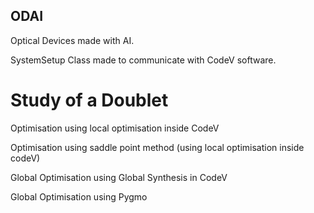 ## ODAI
Optical Devices made with AI.

SystemSetup Class made to communicate with CodeV software. 

# Study of a Doublet 
Optimisation using local optimisation inside CodeV

Optimisation using saddle point method (using local optimisation inside codeV)

Global Optimisation using Global Synthesis in CodeV

Global Optimisation using Pygmo


